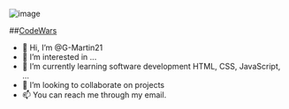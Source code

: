 ![image](https://user-images.githubusercontent.com/78720436/167179347-ad1bbd89-e999-459b-896d-ab24e3a84bad.png)

##[CodeWars](https://www.codewars.com/users/G-Martin21/badges/large)



- 👋 Hi, I’m @G-Martin21
- 👀 I’m interested in ...
- 🌱 I’m currently learning software development HTML, CSS, JavaScript, ...
- 💞️ I’m looking to collaborate on projects
- 📫 You can reach me through my email.

<!---
G-Martin21/G-Martin21 is a ✨ special ✨ repository because its `README.md` (this file) appears on your GitHub profile.
You can click the Preview link to take a look at your changes.
--->
